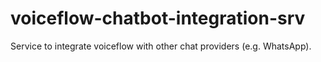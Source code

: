 # voiceflow-chatbot-integration-srv
Service to integrate voiceflow with other chat providers (e.g. WhatsApp).

